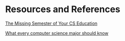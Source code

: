 # Resources and References

[The Missing Semester of Your CS Education](https://missing.csail.mit.edu/)

[What every computer science major should know](https://matt.might.net/articles/what-cs-majors-should-know/)
